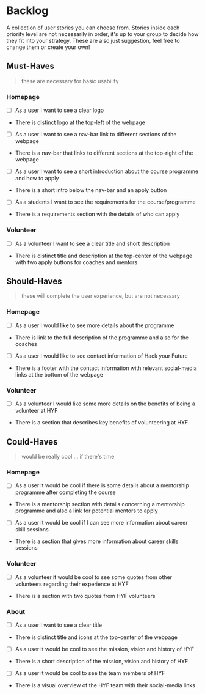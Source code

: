 # Backlog

A collection of user stories you can choose from. Stories inside each priority
level are not necessarily in order, it's up to your group to decide how they fit
into your strategy. These are also just suggestion, feel free to change them or
create your own!

## Must-Haves

> these are necessary for basic usability

### Homepage

- [ ] As a user I want to see a clear logo
- There is distinct logo at the top-left of the webpage
- [ ] As a user I want to see a nav-bar link to different sections of the
      webpage
- There is a nav-bar that links to different sections at the top-right of the
  webpage

- [ ] As a user I want to see a short introduction about the course programme
      and how to apply
- There is a short intro below the nav-bar and an apply button
- [ ] As a students I want to see the requirements for the course/programme
- There is a requirements section with the details of who can apply

### Volunteer

- [ ] As a volunteer I want to see a clear title and short description
- There is distinct title and description at the top-center of the webpage with
  two apply buttons for coaches and mentors

## Should-Haves

> these will complete the user experience, but are not necessary

### Homepage

- [ ] As a user I would like to see more details about the programme
- There is link to the full description of the programme and also for the
  coaches

- [ ] As a user I would like to see contact information of Hack your Future
- There is a footer with the contact information with relevant social-media
  links at the bottom of the webpage

### Volunteer

- [ ] As a volunteer I would like some more details on the benefits of being a
      volunteer at HYF
- There is a section that describes key benefits of volunteering at HYF

## Could-Haves

> would be really cool ... if there's time

### Homepage

- [ ] As a user it would be cool if there is some details about a mentorship
      programme after completing the course
- There is a mentorship section with details concerning a mentorship programme
  and also a link for potential mentors to apply

- [ ] As a user it would be cool if I can see more information about career
      skill sessions
- There is a section that gives more information about career skills sessions

### Volunteer

- [ ] As a volunteer it would be cool to see some quotes from other volunteers
      regarding their experience at HYF
- There is a section with two quotes from HYF volunteers

### About

- [ ] As a user I want to see a clear title
- There is distinct title and icons at the top-center of the webpage
- [ ] As a user it would be cool to see the mission, vision and history of HYF
- There is a short description of the mission, vision and history of HYF
- [ ] As a user it would be cool to see the team members of HYF
- There is a visual overview of the HYF team with their social-media links
